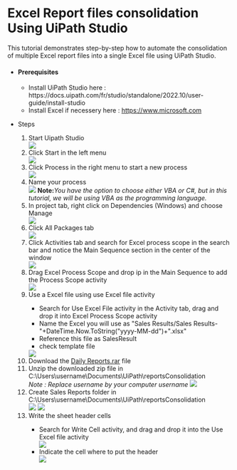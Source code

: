 # Excel Report files consolidation Using UiPath Studio
This tutorial demonstrates step-by-step how to automate the consolidation of multiple Excel report files into a single Excel file using UiPath Studio.
<ul>
  <li><h4>Prerequisites</h4></li>
  <ul>
    <li>Install UiPath Studio here : https://docs.uipath.com/fr/studio/standalone/2022.10/user-guide/install-studio</li>
    <li>Install Excel if necessery here : <a href="https://www.microsoft.com/fr-fr/microsoft-365/buy/compare-all-microsoft-365-products?ranMID=46134&ranEAID=OBF6DmS860E&ranSiteID=OBF6DmS860E-iaTehZP_JnrvLZPLvsUItw&epi=OBF6DmS860E-iaTehZP_JnrvLZPLvsUItw&irgwc=1&OCID=AIDcmm549zy227_aff_7809_1243925&tduid=%28ir__cpynrpcyi0kfdjmgotgl6plsc22xdshzavo6atws00%29%287809%29%281243925%29%28OBF6DmS860E-iaTehZP_JnrvLZPLvsUItw%29%28%29&irclickid=_cpynrpcyi0kfdjmgotgl6plsc22xdshzavo6atws00">https://www.microsoft.com</a></li>
  </ul>
 

</ul>
 <ul>
    <li>Steps</li>
   <ol type="1">
     <li>Start Uipath Studio</li>
     <img src="desktop.png">
     <li>Click Start in the left menu</li>
     <img src="start.png">
      <li>Click Process in the right menu to start a new process</li>
     <img src="start process.png">
     <li>Name your process</li>
     <img src="name.png">
     <b>Note:</b><i>You have the option to choose either VBA or C#, but in this tutorial, we will be using VBA as the programming language.</i>
      <li>In project tab, right click on Dependencies (Windows) and choose Manage</li>
     <img src="dependencies.png">
     <li>Click All Packages tab</li>
     <img src="allpackage.png">
     <li>Click Activities tab and search for Excel process scope in the search bar and notice the Main Sequence section in the center of the window</li>
     <img src="add process scope.png">
     <li>Drag Excel Process Scope and drop ip in the Main Sequence to add the Process Scope activity</li>
     <img src="drop activity.png">
     <li>Use a Excel file using use Excel file activity</li>
      <ul>
        <li>Search for Use Excel File activity in the Activity tab, drag and drop it into Excel Process Scope activity</li>
        <li>Name the Excel you will use as "Sales Results/Sales Results-"+DateTime.Now.ToString("yyyy-MM-dd")+".xlsx"</li>
        <li>Reference this file as SalesResult</li>
        <li>check template file</li>
      </ul>
     <img src="useFile1.png">
     <li>Download the <a href="https://github.com/jrmkams/UiPathAutomation_1/blob/main/Daily%20Reports.rar">Daily Reports.rar</a></a> file</li></li>
     <li>Unzip the downloaded zip file in C:\Users\username\Documents\UiPath\reportsConsolidation  </li>
     <i>Note : Replace username by your computer username</i>
     <img src="unzippe.png">
     <li>Create Sales Reports folder  in C:\Users\username\Documents\UiPath\reportsConsolidation </li>
     <img src="create folder.png">
     <img src="folder name.png">
     <li>Write the sheet header cells</li>
     <ul>
       <li>Search for Write Cell activity, and drag and drop it into the Use Excel file activity</li>
       <img src="write ceil_1.png">
       <li>Indicate the cell where to put the header</li>
       <img src="write ceil_1.png">
     </ul>
   </ol>
</ul>
